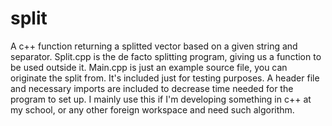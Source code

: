 # split
A c++ function returning a splitted vector based on a given string and separator.
Split.cpp is the de facto splitting program, giving us a function to be used outside it. Main.cpp is just an example source file, you can originate the split from. It's included just for testing purposes. A header file and necessary imports are included to decrease time needed for the program to set up.
I mainly use this if I'm developing something in c++ at my school, or any other foreign workspace and need such algorithm.
